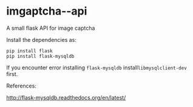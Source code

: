 # imgaptcha--api
A small flask API for image captcha

Install the dependencies as:

	pip install flask
	pip install flask-mysqldb

If you encounter error installing `flask-mysqldb` install`libmysqlclient-dev` first.

References:

http://flask-mysqldb.readthedocs.org/en/latest/

 